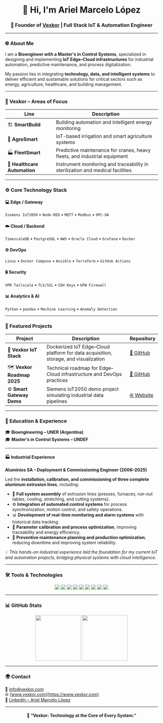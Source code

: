 <!-- Header -->
<h1 align="center">👋 Hi, I'm Ariel Marcelo López</h1>
<h3 align="center">🚀 Founder of <a href="https://www.vexkor.com">Vexkor</a> | Full Stack IoT & Automation Engineer</h3>

---

### 🌐 About Me

I am a **Bioengineer with a Master's in Control Systems**, specialized in designing and implementing **IoT Edge–Cloud infrastructures** for industrial automation, predictive maintenance, and process digitalization.

My passion lies in integrating **technology, data, and intelligent systems** to deliver efficient and sustainable solutions for critical sectors such as energy, agriculture, healthcare, and building management.

---

### 🧩 Vexkor – Areas of Focus

| Line | Description |
|------|--------------|
| 🏗️ **SmartBuild** | Building automation and intelligent energy monitoring |
| 🚜 **AgroSmart** | IoT-based irrigation and smart agriculture systems |
| 🏭 **FleetSmart** | Predictive maintenance for cranes, heavy fleets, and industrial equipment |
| 🧰 **Healthcare Automation** | Instrument monitoring and traceability in sterilization and medical facilities |

---

### ⚙️ Core Technology Stack

#### 💻 Edge / Gateway
`Siemens IoT2050` • `Node-RED` • `MQTT` • `Modbus` • `OPC-UA`

#### ☁️ Cloud / Backend
`TimescaleDB` • `PostgreSQL` • `AWS` • `Oracle Cloud` • `Grafana` • `Docker`

#### ⚙️ DevOps
`Linux` • `Docker Compose` • `Ansible` • `Terraform` • `GitHub Actions`

#### 🔒 Security
`VPN Tailscale` • `TLS/SSL` • `SSH Keys` • `UFW Firewall`

#### 📊 Analytics & AI
`Python` • `pandas` • `Machine Learning` • `Anomaly Detection`

---

### 💼 Featured Projects

| Project | Description | Repository |
|----------|--------------|-------------|
| 🧱 **Vexkor IoT Stack** | Dockerized IoT Edge–Cloud platform for data acquisition, storage, and visualization | [🔗 GitHub](https://github.com/vexkor/vexkor-iot-stack) |
| 🗺️ **Vexkor Roadmap 2025** | Technical roadmap for Edge–Cloud infrastructure and DevOps practices | [🔗 GitHub](https://github.com/vexkor/vexkor-roadmap) |
| ⚙️ **Smart Gateway Demo** | Siemens IoT2050 demo project simulating industrial data pipelines | [🌐 Website](https://www.vexkor.com) |

---

### 🧠 Education & Experience

🎓 **Bioengineering – UNER (Argentina)**  
🎓 **Master’s in Control Systems – UNDEF**

---

#### 🏭 Industrial Experience

**Aluminios SA – Deployment & Commissioning Engineer (2006–2025)**  

Led the **installation, calibration, and commissioning of three complete aluminum extrusion lines**, including:

- 🧱 **Full system assembly** of extrusion lines (presses, furnaces, run-out tables, cooling, stretching, and cutting systems).  
- ⚙️ **Integration of automated control systems** for process synchronization, motion control, and safety operations.  
- 📊 **Development of real-time monitoring and alarm systems** with historical data tracking.  
- 🔧 **Parameter calibration and process optimization**, improving traceability and energy efficiency.  
- 🧩 **Preventive maintenance planning and production optimization**, reducing downtime and improving system reliability.  

💡 *This hands-on industrial experience laid the foundation for my current IoT and automation projects, bridging physical systems with cloud intelligence.*

---

### 🛠️ Tools & Technologies

<p align="center">
  <img src="https://img.shields.io/badge/Linux-000000?style=for-the-badge&logo=linux&logoColor=white"/>
  <img src="https://img.shields.io/badge/Docker-0db7ed?style=for-the-badge&logo=docker&logoColor=white"/>
  <img src="https://img.shields.io/badge/Node--RED-8f0000?style=for-the-badge&logo=nodered&logoColor=white"/>
  <img src="https://img.shields.io/badge/Grafana-f46800?style=for-the-badge&logo=grafana&logoColor=white"/>
  <img src="https://img.shields.io/badge/PostgreSQL-336791?style=for-the-badge&logo=postgresql&logoColor=white"/>
  <img src="https://img.shields.io/badge/Timescale-ff9f1c?style=for-the-badge&logo=timescaledb&logoColor=white"/>
  <img src="https://img.shields.io/badge/AWS-232F3E?style=for-the-badge&logo=amazonaws&logoColor=white"/>
  <img src="https://img.shields.io/badge/Ansible-EE0000?style=for-the-badge&logo=ansible&logoColor=white"/>
  <img src="https://img.shields.io/badge/Terraform-844FBA?style=for-the-badge&logo=terraform&logoColor=white"/>
</p>

---

### 📊 GitHub Stats

<p align="center">
  <img src="https://github-readme-stats.vercel.app/api?username=vexkor&show_icons=true&theme=tokyonight" height="150"/>
  <img src="https://github-readme-stats.vercel.app/api/top-langs/?username=vexkor&layout=compact&theme=tokyonight" height="150"/>
</p>

---

### 🌍 Contact

📧 [info@vexkor.com](mailto:info@vexkor.com)  
🌐 [www.vexkor.com](https://www.vexkor.com)  
💼 [LinkedIn – Ariel Marcelo López](https://www.linkedin.com/in/arielmarcelolopez)

---

<h4 align="center">🧩 “Vexkor: Technology at the Core of Every System.”</h4>

